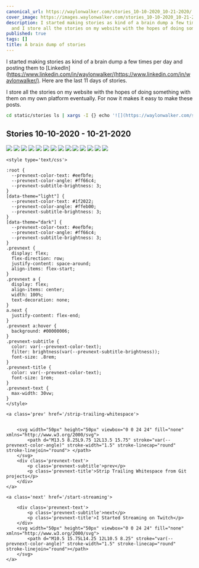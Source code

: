 ```yaml
---
canonical_url: https://waylonwalker.com/stories_10-10-2020_10-21-2020/
cover_image: https://images.waylonwalker.com/stories_10-10-2020_10-21-2020.png
description: I started making stories as kind of a brain dump a few times per day
  and I store all the stories on my website with the hopes of doing something with
published: true
tags: []
title: A brain dump of stories
---
```


I started making stories as kind of a brain dump a few times per day and posting them to [LinkedIn](https://www.linkedin.com/in/waylonwalker/(https://www.linkedin.com/in/waylonwalker/). Here are the last 11 days of stories.


I store all the stories on my website with the hopes of doing something with them on my own platform eventually. For now it makes it easy to make these posts.

``` bash
cd static/stories ls | xargs -I {} echo '![](https://waylonwalker.com/stories/{})'
```

## Stories 10-10-2020 - 10-21-2020

[![](https://images.waylonwalker.com/stories/TIL-kedro-sorts-nodes.png)](https://waylonwalker.com/stories/TIL-kedro-sorts-nodes.png) [![](https://images.waylonwalker.com/stories/disable-base-pip.png)](https://waylonwalker.com/stories/disable-base-pip.png) [![](https://images.waylonwalker.com/stories/discovered-social-cards.png)](https://waylonwalker.com/stories/discovered-social-cards.png) [![](https://images.waylonwalker.com/stories/find-kedro-de1-contributor.png)](https://waylonwalker.com/stories/find-kedro-de1-contributor.png) [![](https://images.waylonwalker.com/stories/hacktoberfest-2020-kedro-538-tests-pass.png)](https://waylonwalker.com/stories/hacktoberfest-2020-kedro-538-tests-pass.png) [![](https://images.waylonwalker.com/stories/itertools.product-cars-regions.png)](https://waylonwalker.com/stories/itertools.product-cars-regions.png) [![](https://images.waylonwalker.com/stories/kedro-run-only-missing.png)](https://waylonwalker.com/stories/kedro-run-only-missing.png) [![](https://images.waylonwalker.com/stories/new-post-designing-kedro-router.png)](https://waylonwalker.com/stories/new-post-designing-kedro-router.png) [![](https://images.waylonwalker.com/stories/power-is-nothing-without-control.png)](https://waylonwalker.com/stories/power-is-nothing-without-control.png) [![](https://images.waylonwalker.com/stories/progress-over-perfection-comment.png)](https://waylonwalker.com/stories/progress-over-perfection-comment.png) [![](https://images.waylonwalker.com/stories/quick-tdb.png)](https://waylonwalker.com/stories/quick-tdb.png) [![](https://images.waylonwalker.com/stories/running-ci-for-hacktoberfest-kedro.png)](https://waylonwalker.com/stories/running-ci-for-hacktoberfest-kedro.png) [![](https://images.waylonwalker.com/stories/three-ds-openings.png)](https://waylonwalker.com/stories/three-ds-openings.png) [![](https://images.waylonwalker.com/stories/use-venv.png)](https://waylonwalker.com/stories/use-venv.png)
<div class='prevnext'>

    <style type='text/css'>

    :root {
      --prevnext-color-text: #eefbfe;
      --prevnext-color-angle: #ff66c4;
      --prevnext-subtitle-brightness: 3;
    }
    [data-theme="light"] {
      --prevnext-color-text: #1f2022;
      --prevnext-color-angle: #ffeb00;
      --prevnext-subtitle-brightness: 3;
    }
    [data-theme="dark"] {
      --prevnext-color-text: #eefbfe;
      --prevnext-color-angle: #ff66c4;
      --prevnext-subtitle-brightness: 3;
    }
    .prevnext {
      display: flex;
      flex-direction: row;
      justify-content: space-around;
      align-items: flex-start;
    }
    .prevnext a {
      display: flex;
      align-items: center;
      width: 100%;
      text-decoration: none;
    }
    a.next {
      justify-content: flex-end;
    }
    .prevnext a:hover {
      background: #00000006;
    }
    .prevnext-subtitle {
      color: var(--prevnext-color-text);
      filter: brightness(var(--prevnext-subtitle-brightness));
      font-size: .8rem;
    }
    .prevnext-title {
      color: var(--prevnext-color-text);
      font-size: 1rem;
    }
    .prevnext-text {
      max-width: 30vw;
    }
    </style>
    
    <a class='prev' href='/strip-trailing-whitespace'>
    

        <svg width="50px" height="50px" viewbox="0 0 24 24" fill="none" xmlns="http://www.w3.org/2000/svg">
            <path d="M13.5 8.25L9.75 12L13.5 15.75" stroke="var(--prevnext-color-angle)" stroke-width="1.5" stroke-linecap="round" stroke-linejoin="round"> </path>
        </svg>
        <div class='prevnext-text'>
            <p class='prevnext-subtitle'>prev</p>
            <p class='prevnext-title'>Strip Trailing Whitespace from Git projects</p>
        </div>
    </a>
    
    <a class='next' href='/start-streaming'>
    
        <div class='prevnext-text'>
            <p class='prevnext-subtitle'>next</p>
            <p class='prevnext-title'>I Started Streaming on Twitch</p>
        </div>
        <svg width="50px" height="50px" viewbox="0 0 24 24" fill="none" xmlns="http://www.w3.org/2000/svg">
            <path d="M10.5 15.75L14.25 12L10.5 8.25" stroke="var(--prevnext-color-angle)" stroke-width="1.5" stroke-linecap="round" stroke-linejoin="round"></path>
        </svg>
    </a>
  </div>